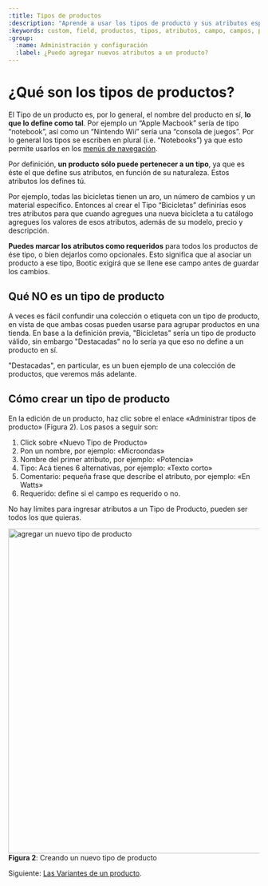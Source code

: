 ```yaml
---
:title: Tipos de productos
:description: "Aprende a usar los tipos de producto y sus atributos específicos."
:keywords: custom, field, productos, tipos, atributos, campo, campos, personalización, agregar
:group:
  :name: Administración y configuración
  :label: ¿Puedo agregar nuevos atributos a un producto?
---
```


# ¿Qué son los tipos de productos?

El Tipo de un producto es, por lo general, el nombre del producto en sí, **lo que lo define como tal**. Por ejemplo un “Apple Macbook” sería de tipo “notebook”, así como un “Nintendo Wii” sería una “consola de juegos”. Por lo general los tipos se escriben en plural (i.e. “Notebooks”) ya que esto permite usarlos en los [menús de navegación](/es/administracion/menus).

Por definición, **un producto sólo puede pertenecer a un tipo**, ya que es éste el que define sus atributos, en función de su naturaleza. Estos atributos los defines tú.

Por ejemplo, todas las bicicletas tienen un aro, un número de cambios y un material específico. Entonces al crear el Tipo “Bicicletas” definirías esos tres atributos para que cuando agregues una nueva bicicleta a tu catálogo agregues los valores de esos atributos, además de su modelo, precio y descripción.

**Puedes marcar los atributos como requeridos** para todos los productos de ése tipo, o bien dejarlos como opcionales. Esto significa que al asociar un producto a ese tipo, Bootic exigirá que se llene ese campo antes de guardar los cambios.

## Qué NO es un tipo de producto

A veces es fácil confundir una colección o etiqueta con un tipo de producto, en vista de que ambas cosas pueden usarse para agrupar productos en una tienda. En base a la definición previa, "Bicicletas" sería un tipo de producto válido, sin embargo "Destacadas" no lo sería ya que eso no define a un producto en sí.

"Destacadas", en particular, es un buen ejemplo de una colección de productos, que veremos más adelante.

## Cómo crear un tipo de producto

En la edición de un producto, haz clic sobre el enlace «Administrar tipos de producto» (Figura 2). Los pasos a seguir son:

 1. Click sobre «Nuevo Tipo de Producto»
 2. Pon un nombre, por ejemplo: «Microondas»
 3. Nombre del primer atributo, por ejemplo: «Potencia»
 4. Tipo: Acá tienes 6 alternativas, por ejemplo: «Texto corto»
 6. Comentario: pequeña frase que describe el atributo, por ejemplo: «En Watts»
 7. Requerido: define si el campo es requerido o no.

No hay límites para ingresar atributos a un Tipo de Producto, pueden ser todos los que quieras.

<div class="captura">
  <div class="c-contenido">
    <img src="/img/admin/ss_new_product_type.png" width="650" alt="agregar un nuevo tipo de producto" />
  </div>
  <div class="c-pie">
    <strong>Figura 2</strong>: Creando un nuevo tipo de producto
  </div>
</div>

Siguiente: [Las Variantes de un producto](/es/administracion/productos/variantes).
